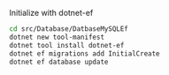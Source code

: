 Initialize with dotnet-ef
```bash
cd src/Database/DatbaseMySQLEf
dotnet new tool-manifest
dotnet tool install dotnet-ef
dotnet ef migrations add InitialCreate
dotnet ef database update
```
